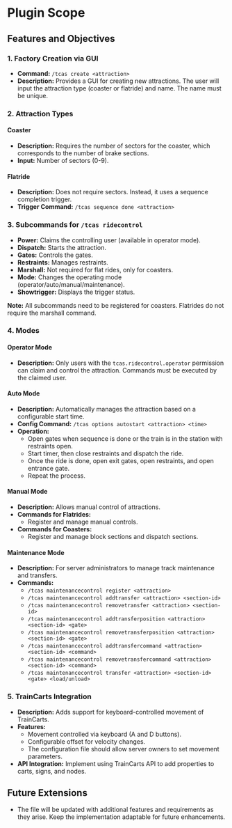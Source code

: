 # Plugin Scope

## Features and Objectives

### 1. Factory Creation via GUI

- **Command:** `/tcas create <attraction>`
- **Description:** Provides a GUI for creating new attractions. The user will input the attraction type (coaster or flatride) and name. The name must be unique.

### 2. Attraction Types

#### Coaster
- **Description:** Requires the number of sectors for the coaster, which corresponds to the number of brake sections.
- **Input:** Number of sectors (0-9).

#### Flatride
- **Description:** Does not require sectors. Instead, it uses a sequence completion trigger.
- **Trigger Command:** `/tcas sequence done <attraction>`

### 3. Subcommands for `/tcas ridecontrol`

- **Power:** Claims the controlling user (available in operator mode).
- **Dispatch:** Starts the attraction.
- **Gates:** Controls the gates.
- **Restraints:** Manages restraints.
- **Marshall:** Not required for flat rides, only for coasters.
- **Mode:** Changes the operating mode (operator/auto/manual/maintenance).
- **Showtrigger:** Displays the trigger status.

**Note:** All subcommands need to be registered for coasters. Flatrides do not require the marshall command.

### 4. Modes

#### Operator Mode
- **Description:** Only users with the `tcas.ridecontrol.operator` permission can claim and control the attraction. Commands must be executed by the claimed user.

#### Auto Mode
- **Description:** Automatically manages the attraction based on a configurable start time.
- **Config Command:** `/tcas options autostart <attraction> <time>`
- **Operation:** 
  - Open gates when sequence is done or the train is in the station with restraints open.
  - Start timer, then close restraints and dispatch the ride.
  - Once the ride is done, open exit gates, open restraints, and open entrance gate.
  - Repeat the process.

#### Manual Mode
- **Description:** Allows manual control of attractions.
- **Commands for Flatrides:**
  - Register and manage manual controls.
- **Commands for Coasters:**
  - Register and manage block sections and dispatch sections.

#### Maintenance Mode
- **Description:** For server administrators to manage track maintenance and transfers.
- **Commands:**
  - `/tcas maintenancecontrol register <attraction>`
  - `/tcas maintenancecontrol addtransfer <attraction> <section-id>`
  - `/tcas maintenancecontrol removetransfer <attraction> <section-id>`
  - `/tcas maintenancecontrol addtransferposition <attraction> <section-id> <gate>`
  - `/tcas maintenancecontrol removetransferposition <attraction> <section-id> <gate>`
  - `/tcas maintenancecontrol addtransfercommand <attraction> <section-id> <command>`
  - `/tcas maintenancecontrol removetransfercommand <attraction> <section-id> <command>`
  - `/tcas maintenancecontrol transfer <attraction> <section-id> <gate> <load/unload>`

### 5. TrainCarts Integration

- **Description:** Adds support for keyboard-controlled movement of TrainCarts.
- **Features:**
  - Movement controlled via keyboard (A and D buttons).
  - Configurable offset for velocity changes.
  - The configuration file should allow server owners to set movement parameters.
- **API Integration:** Implement using TrainCarts API to add properties to carts, signs, and nodes.

## Future Extensions

- The file will be updated with additional features and requirements as they arise. Keep the implementation adaptable for future enhancements.
